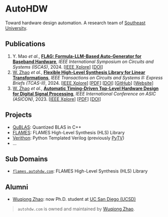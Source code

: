 # AutoHDW
Toward hardware design automation.
A research team of [Southeast University](https://www.seu.edu.cn/english/).

## Publications
1. Y. Mao *et al.*, [**FLAG: Formula-LLM-Based Auto-Generator for Baseband Hardware**](https://ieeexplore.ieee.org/document/10558482),
  *IEEE International Symposium on Circuits and Systems (ISCAS)*, 2024.
   [[IEEE Xplore](https://ieeexplore.ieee.org/document/10558482)]
   [[DOI](https://doi.org/10.1109/ISCAS58744.2024.10558482)]
2. [W. Zhao](https://wqzhao.org) *et al.*, [**Flexible High-Level Synthesis Library for Linear Transformations**](https://ieeexplore.ieee.org/document/10437992),
  *IEEE Transactions on Circuits and Systems II: Express Briefs (TCAS-II)*, 2024.
   [[IEEE Xplore](https://ieeexplore.ieee.org/document/10437992)]
   [[PDF](https://wqzhao.org/assets/zhao2024flexible.pdf)]
   [[DOI](https://doi.org/10.1109/TCSII.2024.3366282)]
   [[GitHub](https://github.com/autohdw/flames)]
   [[Website](https://flames.autohdw.com)]
3. [W. Zhao](https://wqzhao.org) *et al.*, [**Automatic Timing-Driven Top-Level Hardware Design for Digital Signal Processing**](https://ieeexplore.ieee.org/document/10396119),
  *IEEE International Conference on ASIC (ASICON)*, 2023.
   [[IEEE Xplore](https://ieeexplore.ieee.org/document/10396119)]
   [[PDF](https://wqzhao.org/assets/zhao2023automatic.pdf)]
   [[DOI](https://doi.org/10.1109/ASICON58565.2023.10396119)]

## Projects
- [QuBLAS](https://github.com/autohdw/QuBLAS): Quantized BLAS in C++
- [FLAMES](https://github.com/autohdw/flames): FLAMES High-Level Synthesis (HLS) Library
- [Verithon](https://github.com/autohdw/verithon): Python Templated Verilog (previously [PyTV](https://github.com/autohdw/pytv))
- ...

## Sub Domains
- [`flames.autohdw.com`](https://flames.autohdw.com): FLAMES High-Level Synthesis (HLS) Library

## Alumni
- [Wuqiong Zhao](https://wqzhao.org): now Ph.D. student at [UC San Diego (UCSD)](https://ucsd.edu)

> `autohdw.com` is owned and maintained by [Wuqiong Zhao](https://autohdw.com).
